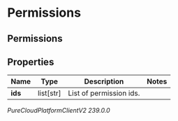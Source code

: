 # Permissions

## Permissions

## Properties

|Name | Type | Description | Notes|
|------------ | ------------- | ------------- | -------------|
| **ids** | list[str] | List of permission ids. | |



_PureCloudPlatformClientV2 239.0.0_
